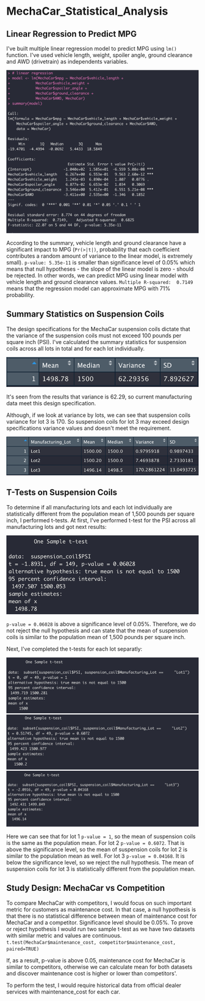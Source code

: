# MechaCar_Statistical_Analysis


## Linear Regression to Predict MPG
I've built multiple linear regression model to predict MPG using `lm()` function. I've used vehicle length, weight, spoiler angle, ground clearance and AWD (drivetrain) as independents variables. 

![linear_regression](https://github.com/angkohtenko/MechaCar_Statistical_Analysis/blob/main/Images/Linear_regression_summary.png)

According to the summary, vehicle length and ground clearance have a significant impact to MPG (`Pr(>|t|)`, probability that each coefficient contributes a random amount of variance to the linear model, is extremely small).
`p-value: 5.35e-11` is smaller than significance level of 0.05% which means that null hypotheses - the slope of the linear model is zero - should be rejected. In other words, we can predict MPG using linear model with vehicle length and ground clearance values.
`Multiple R-squared:  0.7149` means that the regression model can approximate MPG with 71% probability.

## Summary Statistics on Suspension Coils
The design specifications for the MechaCar suspension coils dictate that the variance of the suspension coils must not exceed 100 pounds per square inch (PSI).
I've calculated the summary statistics for suspension coils across all lots in total and for each lot individually.

![total_summary](https://github.com/angkohtenko/MechaCar_Statistical_Analysis/blob/main/Images/total_summary.png)

It's seen from the results that variance is 62.29, so current manufacturing data meet this design specification.

Although, if we look at variance by lots, we can see that suspension coils variance for lot 3 is 170. So suspension coils for lot 3 may exceed design specifications variance values and doesn't meet the requirement.

![lot_summary](https://github.com/angkohtenko/MechaCar_Statistical_Analysis/blob/main/Images/lot_summary.png)

## T-Tests on Suspension Coils
To determine if all manufacturing lots and each lot individually are statistically different from the population mean of 1,500 pounds per square inch, I performed t-tests.
At first, I've performed t-test for the PSI across all manufacturing lots and got next results:

![t-test](https://github.com/angkohtenko/MechaCar_Statistical_Analysis/blob/main/Images/one_sample_t.test.png)

`p-value = 0.06028` is above a significance level of 0.05%. Therefore, we do not reject the null hypothesis and can state that the mean of suspension coils is similar to the population mean of 1,500 pounds per square inch.

Next, I've completed the t-tests for each lot separatly:

![t-test1](https://github.com/angkohtenko/MechaCar_Statistical_Analysis/blob/main/Images/t.test_lot1.png)
![t-test2](https://github.com/angkohtenko/MechaCar_Statistical_Analysis/blob/main/Images/t.test_lot2.png)
![t-test3](https://github.com/angkohtenko/MechaCar_Statistical_Analysis/blob/main/Images/t.test_lot3.png)

Here we can see that for lot 1 `p-value = 1`, so the mean of suspension coils is the same as the population mean.
For lot 2 `p-value = 0.6072`. That is above the significance level, so the mean of suspension coils for lot 2 is similar to the population mean as well.
For lot 3 `p-value = 0.04168`. It is below the significance level, so we reject the null hypothesis. The mean of suspension coils for lot 3 is statistically different from the population mean.

## Study Design: MechaCar vs Competition
To compare MechaCar with competitors, I would focus on such important metric for customers as maintenance cost. 
In that case, a null hypothesis is that there is no statistical difference between mean of maintenance cost for MechaCar and a competitor. Significance level should be 0.05%.
To prove or reject hypothesis I would run two sample t-test as we have two datasets with similar metric and values are continuous. 
` t.test(MechaCar$maintenance_cost, competitor$maintenance_cost, paired=TRUE)`

If, as a result, p-value is above 0.05, maintenance cost for MechaCar is similar to competitors, otherwise we can calculate mean for both datasets and discover maintenance cost is higher or lower than competitors'.

To perform the test, I would require historical data from official dealer services with maintenance_cost for each car.


